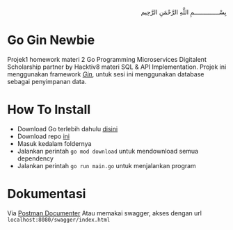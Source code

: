 <p align="right">
بِسْــــــــــــــمِ اللَّهِ الرَّحْمَنِ الرَّحِيم 
</p>

# Go Gin Newbie
Projek1  homework materi 2 Go Programming Microservices Digitalent Scholarship partner by Hacktiv8 materi SQL & API Implementation. Projek ini menggunakan framework [_Gin_](https://gin-gonic.com/), untuk sesi ini menggunakan database sebagai penyimpanan data.

# How To Install
- Download Go terlebih dahulu [disini](https://golang.org/dl/)
- Download repo [ini](https://github.com/afrizal423/go-gin-newbie/archive/master.zip)
- Masuk kedalam foldernya
- Jalankan perintah ```go mod download``` untuk mendownload semua dependency
- Jalankan perintah ```go run main.go``` untuk menjalankan program

# Dokumentasi
Via [Postman Documenter](https://documenter.getpostman.com/view/8073012/2s93RQUujz)
Atau memakai swagger, akses dengan url ```localhost:8080/swagger/index.html```